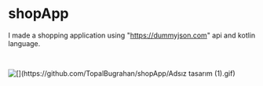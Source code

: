 # shopApp
I made a shopping application using "https://dummyjson.com" api and kotlin language.
<pre>

</pre>
![[](https://github.com/TopalBugrahan/shopApp/Adsız tasarım (1).gif)](https://github.com/TopalBugrahan/shopApp/blob/main/Adsız%20tasarım%20(1).gif)
